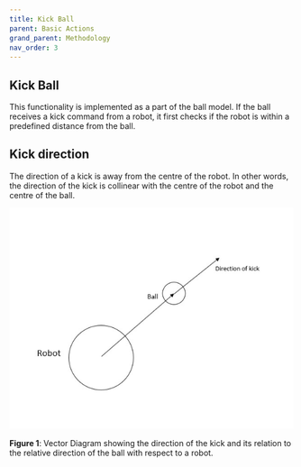 ```yaml
---
title: Kick Ball
parent: Basic Actions
grand_parent: Methodology
nav_order: 3
---
```


## Kick Ball

This functionality is implemented as a part of the ball model. If the ball receives a kick command from a robot, it first checks if the robot is within a predefined distance from the ball.

## Kick direction
The direction of a kick is away from the centre of the robot. In other words, the direction of the kick is collinear with the centre of the robot and the centre of the ball.

<p align="center">
  <img src="../../Images/KickBall.jpeg">
</p>

__Figure 1__: Vector Diagram showing the direction of the kick and its relation to the relative direction of the ball with respect to a robot.



